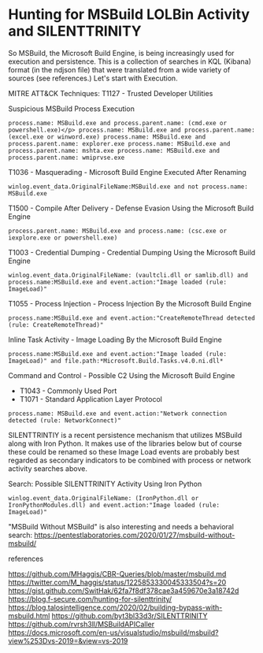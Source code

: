 # Hunting for MSBuild LOLBin Activity and SILENTTRINITY

So MSBuild, the Microsoft Build Engine, is being increasingly used for execution and persistence. This is a collection of searches in KQL (Kibana) format (in the ndjson file) that were translated from a wide variety of sources (see references.) Let's start with Execution.

MITRE ATT&CK Techniques:
T1127 - Trusted Developer Utilities

Suspicious MSBuild Process Execution

`process.name: MSBuild.exe and process.parent.name: (cmd.exe or powershell.exe)</p>
process.name: MSBuild.exe and process.parent.name: (excel.exe or winword.exe)
process.name: MSBuild.exe and process.parent.name: explorer.exe
process.name: MSBuild.exe and process.parent.name: mshta.exe
process.name: MSBuild.exe and process.parent.name: wmiprvse.exe`

T1036 - Masquerading - Microsoft Build Engine Executed After Renaming

`winlog.event_data.OriginalFileName:MSBuild.exe and not process.name: MSBuild.exe`

T1500 - Compile After Delivery - Defense Evasion Using the Microsoft Build Engine

`process.parent.name: MSBuild.exe and process.name: (csc.exe or iexplore.exe or powershell.exe)`

T1003  - Credential Dumping - Credential Dumping Using the Microsoft Build Engine

`winlog.event_data.OriginalFileName: (vaultcli.dll or samlib.dll) and process.name:MSBuild.exe and event.action:"Image loaded (rule: ImageLoad)"`

T1055 - Process Injection - Process Injection By the Microsoft Build Engine

`process.name:MSBuild.exe and event.action:"CreateRemoteThread detected (rule: CreateRemoteThread)"`

Inline Task Activity - 	Image Loading By the Microsoft Build Engine

`process.name:MSBuild.exe and event.action:"Image loaded (rule: ImageLoad)" and file.path:*Microsoft.Build.Tasks.v4.0.ni.dll*`

Command and Control - Possible C2 Using the Microsoft Build Engine
- T1043 - Commonly Used Port
- T1071 - Standard Application Layer Protocol

`process.name: MSBuild.exe and event.action:"Network connection detected (rule: NetworkConnect)"`

SILENTTRINTIY is a recent persistence mechanism that utilizes MSBuild along with Iron Python. It makes use of the libraries below but of course these could be renamed so these Image Load events are probably best regarded as secondary indicators to be combined with process or network activity searches above.

Search: Possible SILENTTRINITY Activity Using Iron Python

`winlog.event_data.OriginalFileName: (IronPython.dll or IronPythonModules.dll) and event.action:"Image loaded (rule: ImageLoad)"`

"MSBuild Without MSBuild" is also interesting and needs a behavioral search: https://pentestlaboratories.com/2020/01/27/msbuild-without-msbuild/

references

https://github.com/MHaggis/CBR-Queries/blob/master/msbuild.md
https://twitter.com/M_haggis/status/1225853330045333504?s=20
https://gist.github.com/SwitHak/62fa7f8df378cae3a459670e3a18742d
https://blog.f-secure.com/hunting-for-silenttrinity/
https://blog.talosintelligence.com/2020/02/building-bypass-with-msbuild.html
https://github.com/byt3bl33d3r/SILENTTRINITY
https://github.com/rvrsh3ll/MSBuildAPICaller
https://docs.microsoft.com/en-us/visualstudio/msbuild/msbuild?view%253Dvs-2019=&view=vs-2019
